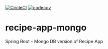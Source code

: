 [![CircleCI](https://circleci.com/gh/Thanthu/recipe-app-mongo-reactive/tree/master.svg?style=svg)](https://circleci.com/gh/Thanthu/recipe-app-mongo-reactive/tree/master)
[![codecov](https://codecov.io/gh/Thanthu/recipe-app-mongo-reactive/branch/master/graph/badge.svg?token=NAOCS7WXHC)](https://codecov.io/gh/Thanthu/recipe-app-mongo-reactive)
# recipe-app-mongo
Spring Boot - Mongo DB version of Recipe App
